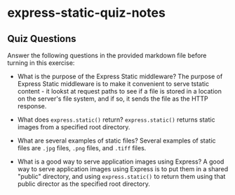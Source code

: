 # express-static-quiz-notes

## Quiz Questions

Answer the following questions in the provided markdown file before turning in this exercise:

- What is the purpose of the Express Static middleware?
  The purpose of Express Static middleware is to make it convenient to serve tstatic content - it lookst at request paths to see if a file is stored in a location on the server's file system, and if so, it sends the file as the HTTP response.

- What does `express.static()` return?
  `express.static()` returns static images from a specified root directory.

- What are several examples of static files?
  Several examples of static files are `.jpg` files, `.png` files, and `.tiff` files.

- What is a good way to serve application images using Express?
  A good way to serve application images using Express is to put them in a shared "public" directory, and using `express.static()` to return them using that public director as the specified root directory.
